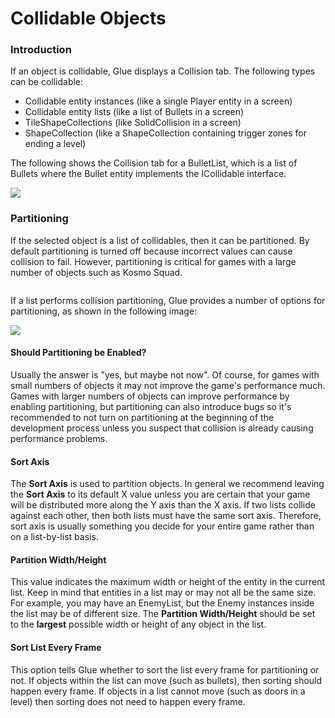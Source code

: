 # Collidable Objects

### Introduction

If an object is collidable, Glue displays a Collision tab. The following types can be collidable:

* Collidable entity instances (like a single Player entity in a screen)
* Collidable entity lists (like a list of Bullets in a screen)
* TileShapeCollections (like SolidCollision in a screen)
* ShapeCollection (like a ShapeCollection containing trigger zones for ending a level)

The following shows the Collision tab for a BulletList, which is a list of Bullets where the Bullet entity implements the ICollidable interface.

![](../../media/2021-03-img\_6040f2f675be3.png)

### Partitioning

If the selected object is a list of collidables, then it can be partitioned. By default partitioning is turned off because incorrect values can cause collision to fail. However, partitioning is critical for games with a large number of objects such as Kosmo Squad. &#x20;

<figure><img src="https://cdn.akamai.steamstatic.com/steam/apps/1448070/ss_61c7bc5936ca829c8ea8da9ba38fd17cdb82b100.1920x1080.jpg?t=1605029685" alt=""><figcaption></figcaption></figure>

If a list performs collision partitioning, Glue provides a number of options for partitioning, as shown in the following image:

![](../../media/2021-03-img\_6040fe7465256.png)

#### Should Partitioning be Enabled?

Usually the answer is "yes, but maybe not now". Of course, for games with small numbers of objects it may not improve the game's performance much. Games with larger numbers of objects can improve performance by enabling partitioning, but partitioning can also introduce bugs so it's recommended to not turn on partitioning at the beginning of the development process unless you suspect that collision is already causing performance problems.

#### Sort Axis

The **Sort Axis** is used to partition objects. In general we recommend leaving the **Sort Axis** to its default X value unless you are certain that your game will be distributed more along the Y axis than the X axis. If two lists collide against each other, then both lists must have the same sort axis. Therefore, sort axis is usually something you decide for your entire game rather than on a list-by-list basis.

#### Partition Width/Height

This value indicates the maximum width or height of the entity in the current list. Keep in mind that entities in a list may or may not all be the same size. For example, you may have an EnemyList, but the Enemy instances inside the list may be of different size. The **Partition Width/Height** should be set to the **largest** possible width or height of any object in the list.

#### Sort List Every Frame

This option tells Glue whether to sort the list every frame for partitioning or not. If objects within the list can move (such as bullets), then sorting should happen every frame. If objects in a list cannot move (such as doors in a level) then sorting does not need to happen every frame.
